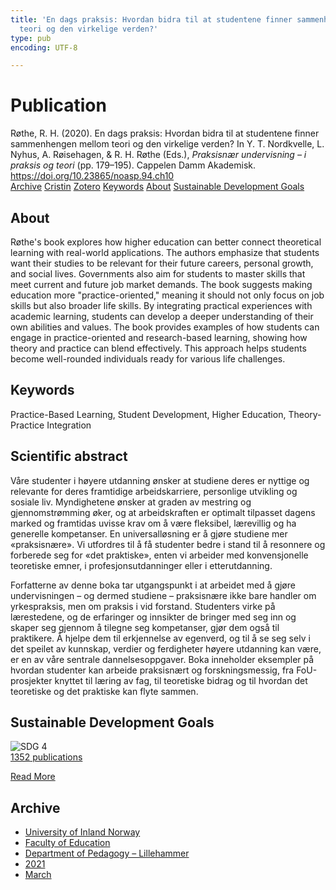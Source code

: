 ```yaml
---
title: 'En dags praksis: Hvordan bidra til at studentene finner sammenhengen mellom
  teori og den virkelige verden?'
type: pub
encoding: UTF-8

---
```

<h1>Publication</h1>
<article id="csl-bib-container-NW8NTZ3P" class="csl-bib-container">
  <div class="csl-bib-body"> <div class="csl-entry">Røthe, R. H. (2020). En dags praksis: Hvordan bidra til at studentene finner sammenhengen mellom teori og den virkelige verden? In Y. T. Nordkvelle, L. Nyhus, A. Røisehagen, &#38; R. H. Røthe (Eds.), <i>Praksisnær undervisning – i praksis og teori</i> (pp. 179–195). Cappelen Damm Akademisk. <a href="https://doi.org/10.23865/noasp.94.ch10">https://doi.org/10.23865/noasp.94.ch10</a></div> </div>
  <div class="csl-bib-buttons">
    <a href="#taxonomy-article-NW8NTZ3P" alt="archive" class="csl-bib-button">Archive</a>
    <a href="https://app.cristin.no/results/show.jsf?id=1894475" alt="Cristin" class="csl-bib-button">Cristin</a>
    <a href="http://zotero.org/groups/5881554/items/NW8NTZ3P" alt="Zotero" class="csl-bib-button">Zotero</a>
    <a href="#keywords-article-NW8NTZ3P" alt="keywords" class="csl-bib-button">Keywords</a>
    <a href="#about-article-NW8NTZ3P" alt="about_pub" class="csl-bib-button">About</a>
    <a href="#sdg-article-NW8NTZ3P" alt="sdg" class="csl-bib-button">Sustainable Development Goals</a>
  </div>
  <div id="csl-bib-meta-container-NW8NTZ3P"></div>
</article>
<div id="csl-bib-meta-NW8NTZ3P" class="csl-bib-meta">
  <article id="about-article-NW8NTZ3P" class="about_pub-article">
    <h1>About</h1>
    Røthe's book explores how higher education can better connect theoretical learning with real-world applications. The authors emphasize that students want their studies to be relevant for their future careers, personal growth, and social lives. Governments also aim for students to master skills that meet current and future job market demands. The book suggests making education more "practice-oriented," meaning it should not only focus on job skills but also broader life skills. By integrating practical experiences with academic learning, students can develop a deeper understanding of their own abilities and values. The book provides examples of how students can engage in practice-oriented and research-based learning, showing how theory and practice can blend effectively. This approach helps students become well-rounded individuals ready for various life challenges.
  </article>
  <article id="keywords-article-NW8NTZ3P" class="keywords-article">
    <h1>Keywords</h1>
    Practice-Based Learning, Student Development, Higher Education, Theory-Practice Integration
  </article>
  <article id="abstract-article-NW8NTZ3P" class="abstract-article">
    <h1>Scientific abstract</h1>
    Våre studenter i høyere utdanning ønsker at studiene deres er nyttige og relevante for deres framtidige arbeidskarriere, personlige utvikling og sosiale liv. Myndighetene ønsker at graden av mestring og gjennomstrømming øker, og at arbeidskraften er optimalt tilpasset dagens marked og framtidas uvisse krav om å være fleksibel, lærevillig og ha generelle kompetanser. En universalløsning er å gjøre studiene mer «praksisnære». Vi utfordres til å få studenter bedre i stand til å resonnere og forberede seg for «det praktiske», enten vi arbeider med konvensjonelle teoretiske emner, i profesjonsutdanninger eller i etterutdanning. 
 
Forfatterne av denne boka tar utgangspunkt i at arbeidet med å gjøre undervisningen – og dermed studiene – praksisnære ikke bare handler om yrkespraksis, men om praksis i vid forstand. Studenters virke på lærestedene, og de erfaringer og innsikter de bringer med seg inn og skaper seg gjennom å tilegne seg kompetanser, gjør dem også til praktikere. Å hjelpe dem til erkjennelse av egenverd, og til å se seg selv i det speilet av kunnskap, verdier og ferdigheter høyere utdanning kan være, er en av våre sentrale dannelsesoppgaver. Boka inneholder eksempler på hvordan studenter kan arbeide praksisnært og forskningsmessig, fra FoU-prosjekter knyttet til læring av fag, til teoretiske bidrag og til hvordan det teoretiske og det praktiske kan flyte sammen.
  </article>
  <article id="sdg-article-NW8NTZ3P" class="sdg-article">
    <h1>Sustainable Development Goals</h1>
    <div class="sdg-container"><div id="sdg4" class="sdg">
        <img src="{{< params subfolder >}}images/sdg/sdg04_en.png" class="image" alt="SDG 4">
        <div class="sdg-overlay">
          <a href="/en/archive/?key=?sdg=4#archive" class="sdg-publication-count"><span>1352</span> publications</a>
          <p><a href="https://sdgs.un.org/goals/goal4" class="sdg-read-more">Read More</a></p>
        </div>
      </div></div>
  </article>
  <article id="taxonomy-article-NW8NTZ3P" class="taxonomy-article">
    <h1>Archive</h1>
    <ul>
      <li>
        <a href="/en/archive/?key=3DCRN523">University of Inland Norway</a>
      </li>
      <li>
        <a href="/en/archive/?key=WYNZA47F">Faculty of Education</a>
      </li>
      <li>
        <a href="/en/archive/?key=L8MA547R">Department of Pedagogy – Lillehammer</a>
      </li>
      <li>
        <a href="/en/archive/?key=MD94ZHP9">2021</a>
      </li>
      <li>
        <a href="/en/archive/?key=PNYCYT7K">March</a>
      </li>
    </ul>
  </article>
</div>
